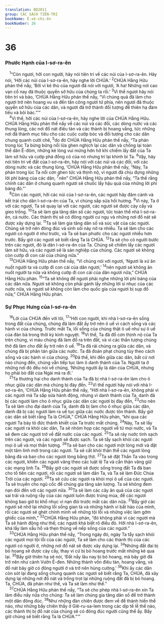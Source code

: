 ```yaml
---
translation: BD2011
group: CÁC SÁCH TIÊN-TRI
bookName: Ê-xê-chi-ên 
bookNumber: 26
---
```


<div class="title"><h1>36</h1><h3>Phước Hạnh của I-sơ-ra-ên</h3></div>
<span class="verse exe_36_1"> <sup>1</sup>“Còn ngươi, hỡi con người, hãy nói tiên tri về các núi của I-sơ-ra-ên. Hãy nói, ‘Hỡi các núi của I-sơ-ra-ên, hãy nghe lời CHÚA.’ </span>
<span class="verse exe_36_2"><sup>2</sup>CHÚA Hằng Hữu phán thế nầy, ‘Bởi vì kẻ thù của ngươi đã nói với ngươi, ‘A ha! Những nơi cao vạn cổ nay đã thuộc quyền sở hữu của chúng ta rồi.’ </span>
<span class="verse exe_36_3"><sup>3</sup>Vì thế ngươi hãy nói tiên tri và bảo, ‘CHÚA Hằng Hữu phán thế nầy, “Vì chúng quả đã làm cho ngươi trở nên hoang vu và đến tấn công ngươi tứ phía, nên ngươi đã thuộc quyền sở hữu của các dân, và ngươi đã trở thành đối tượng để thiên hạ đàm tiếu và bôi bác.”’”<br/></span>
<span class="verse exe_36_4"> <sup>4</sup>Vì thế, hỡi các núi của I-sơ-ra-ên, hãy nghe lời của CHÚA Hằng Hữu. CHÚA Hằng Hữu phán thế nầy về các núi và các đồi, các dòng nước và các thung lũng, các nơi đổ nát điêu tàn và các thành bị hoang vắng, tức những nơi đã thành mục tiêu cho các cuộc cướp bóc và đối tượng cho các dân chung quanh cười chê, </span>
<span class="verse exe_36_5"><sup>5</sup>do đó CHÚA Hằng Hữu phán thế nầy, “Ta phán trong lúc Ta bừng bừng nổi lửa ghen nghịch lại các dân và chống lại toàn thể dân Ê-đôm, những kẻ lòng vui mừng hớn hở khi chiếm lấy đất của Ta làm sở hữu và cướp phá đồng cỏ của nó nhưng trí lại khinh bỉ Ta. </span>
<span class="verse exe_36_6"><sup>6</sup>Vậy, hãy nói tiên tri về đất của I-sơ-ra-ên, hãy nói với các núi và các đồi, với các dòng nước và các thung lũng, ‘CHÚA Hằng Hữu phán thế nầy, “Này, Ta phán trong lúc Ta nổi cơn ghen tức và thịnh nộ, vì ngươi đã chịu đựng những lời phỉ báng của các dân, </span>
<span class="verse exe_36_7"><sup>7</sup>nên” CHÚA Hằng Hữu phán thế nầy, “Ta thề rằng chính các dân ở chung quanh ngươi sẽ chuốc lấy hậu quả của những lời phỉ báng đó.”’<br/></span>
<span class="verse exe_36_8"> <sup>8</sup>Còn các ngươi, hỡi các núi của I-sơ-ra-ên, các ngươi hãy đâm cành và kết trái cho dân I-sơ-ra-ên của Ta, vì chúng sắp sửa hồi hương. </span>
<span class="verse exe_36_9"><sup>9</sup>Vì này, Ta ở với các ngươi, Ta sẽ quay lại với các ngươi, các ngươi sẽ được cày cấy và gieo trồng. </span>
<span class="verse exe_36_10"><sup>10</sup>Ta sẽ làm gia tăng dân số các ngươi, tức toàn thể nhà I-sơ-ra-ên, cả nước. Các thành thị sẽ có đông người cư ngụ và những nơi đổ nát sẽ được xây dựng lại. </span>
<span class="verse exe_36_11"><sup>11</sup>Ta sẽ làm gia tăng dân số và súc vật của các ngươi. Chúng sẽ trở nên đông đúc và sinh sôi nảy nở ra nhiều. Ta sẽ làm cho các ngươi có người ở như trước, và Ta sẽ ban phước cho các ngươi nhiều hơn trước. Bấy giờ các ngươi sẽ biết rằng Ta là CHÚA. </span>
<span class="verse exe_36_12"><sup>12</sup>Ta sẽ cho có người bước trên các ngươi, đó là dân I-sơ-ra-ên của Ta. Chúng sẽ chiếm lấy các ngươi làm sở hữu, và các ngươi sẽ là sản nghiệp của chúng. Các ngươi sẽ không còn cướp đi con cái của chúng nữa.”<br/></span>
<span class="verse exe_36_13"> <sup>13</sup>CHÚA Hằng Hữu phán thế nầy, “Vì chúng nói với ngươi, ‘Ngươi là xứ ăn nuốt người ta và cướp đi con cái của dân ngươi,’ </span>
<span class="verse exe_36_14"><sup>14</sup>nên ngươi sẽ không ăn nuốt người ta nữa và không cướp đi con cái của dân ngươi nữa,” CHÚA Hằng Hữu phán. </span>
<span class="verse exe_36_15"><sup>15</sup>“Ta sẽ không để ngươi phải nghe những lời phỉ báng của các dân nữa. Ngươi sẽ không còn phải gánh lấy những lời sỉ nhục của các nước nữa, và ngươi sẽ không còn làm cho quốc gia của ngươi bị sụp đổ nữa,” CHÚA Hằng Hữu phán.<br/></span>
<div class="title"><h3>Sự Phục Hưng của I-sơ-ra-ên</h3></div>
<span class="verse exe_36_16"> <sup>16</sup>Lời của CHÚA đến với tôi, </span>
<span class="verse exe_36_17"><sup>17</sup>“Hỡi con người, khi nhà I-sơ-ra-ên sống trong đất của chúng, chúng đã làm đất ấy trở nên ô uế vì cách sống và các hành vi của chúng. Trước mắt Ta, lối sống của chúng thật ô uế như sự ô uế của đàn bà trong thời kỳ kinh nguyệt. </span>
<span class="verse exe_36_18"><sup>18</sup>Vì thế, Ta đã đổ cơn thịnh nộ của Ta trên chúng, vì máu chúng đã làm đổ ra trên đất, và vì các thần tượng chúng thờ đã làm cho đất ấy trở nên ô uế. </span>
<span class="verse exe_36_19"><sup>19</sup>Ta đã rải chúng ra giữa các dân, và chúng đã bị phân tán giữa các nước. Ta đã đoán phạt chúng tùy theo cách sống và các hành vi của chúng. </span>
<span class="verse exe_36_20"><sup>20</sup>Ðã thế, khi đến giữa các dân, bất cứ nơi nào chúng đến, chúng vẫn tiếp tục làm ô danh thánh của Ta. Người ta ở những nơi đó đều nói về chúng, ‘Những người ấy là dân của CHÚA, nhưng họ phải bỏ đất của Ngài mà ra đi.’<br/></span>
<span class="verse exe_36_21"> <sup>21</sup>Ta thương hại cho danh thánh của Ta đã bị nhà I-sơ-ra-ên làm cho ô nhục giữa các dân mà chúng bị đày đến. </span>
<span class="verse exe_36_22"><sup>22</sup>Vì thế ngươi hãy nói với nhà I-sơ-ra-ên, ‘CHÚA Hằng Hữu phán thế nầy, “Hỡi nhà I-sơ-ra-ên, không phải vì các ngươi mà Ta sắp sửa hành động, nhưng vì danh thánh của Ta, danh đã bị các ngươi làm cho ô nhục giữa các dân các ngươi bị đày đến, </span>
<span class="verse exe_36_23"><sup>23</sup>cho nên Ta sẽ làm cho đại danh của Ta, danh đã bị làm cho ô nhục giữa các dân, danh đã bị các ngươi làm ra uế tục giữa các nước được tôn thánh. Bấy giờ các dân sẽ biết rằng Ta là CHÚA,” CHÚA Hằng Hữu phán, “khi qua các ngươi Ta bày tỏ đức thánh khiết của Ta trước mắt chúng. </span>
<span class="verse exe_36_24"><sup>24</sup>Này, Ta sẽ lấy các ngươi ra khỏi các dân, Ta sẽ nhóm họp các ngươi về từ mọi nước, và Ta sẽ đem các ngươi trở về đất nước của các ngươi. </span>
<span class="verse exe_36_25"><sup>25</sup>Ta sẽ rảy nước tinh sạch trên các ngươi, và các ngươi sẽ được sạch. Ta sẽ tẩy sạch khỏi các ngươi mọi ô uế và mọi thần tượng. </span>
<span class="verse exe_36_26"><sup>26</sup>Ta sẽ ban cho các ngươi một lòng mới và đặt một tâm linh mới trong các ngươi. Ta sẽ cất khỏi thân thể các ngươi lòng bằng đá và ban cho các ngươi lòng bằng thịt. </span>
<span class="verse exe_36_27"><sup>27</sup>Ta sẽ đặt Thần Ta vào trong các ngươi, khiến các ngươi vâng theo các luật lệ Ta và cẩn thận vâng giữ các mạng lịnh Ta. </span>
<span class="verse exe_36_28"><sup>28</sup>Bấy giờ các ngươi sẽ được sống trong đất Ta đã ban cho tổ tiên các ngươi, rồi các ngươi sẽ làm dân Ta, và Ta sẽ làm Ðức Chúa Trời của các ngươi. </span>
<span class="verse exe_36_29"><sup>29</sup>Ta sẽ cứu các ngươi ra khỏi mọi ô uế của các ngươi. Ta sẽ truyền cho ngũ cốc để chúng gia tăng sản lượng. Ta sẽ không đem nạn đói đến với các ngươi nữa. </span>
<span class="verse exe_36_30"><sup>30</sup>Ta sẽ làm các cây ăn quả của các ngươi sai trái và ruộng rẫy của các ngươi luôn được trúng mùa, để các ngươi không bao giờ bị khổ nhục vì nạn đói trước mắt các dân nữa. </span>
<span class="verse exe_36_31"><sup>31</sup>Bấy giờ các ngươi sẽ nhớ lại những lối sống gian tà và những hành vi bất hảo của mình, rồi các ngươi sẽ ghét chính mình về những tội lỗi và những việc làm gớm ghiếc của mình,” </span>
<span class="verse exe_36_32"><sup>32</sup>CHÚA Hằng Hữu phán, “đó không phải vì các ngươi mà Ta sẽ hành động như thế; các ngươi khá biết rõ điều đó. Hỡi nhà I-sơ-ra-ên, khá lấy làm xấu hổ và thẹn thùng về nếp sống của các ngươi.”<br/></span>
<span class="verse exe_36_33"> <sup>33</sup>CHÚA Hằng Hữu phán thế nầy, “Trong ngày đó, ngày Ta tẩy sạch khỏi các ngươi mọi tội lỗi của các ngươi, Ta sẽ làm cho các thành thị của các ngươi có người ở, những nơi đổ nát sẽ được xây dựng lại. </span>
<span class="verse exe_36_34"><sup>34</sup>Những đất đai bị bỏ hoang sẽ được cày cấy, thay vì cứ bị bỏ hoang trước mắt những kẻ qua lại. </span>
<span class="verse exe_36_35"><sup>35</sup>Bấy giờ thiên hạ sẽ nói, ‘Ðất nầy lâu nay bị bỏ hoang, mà bây giờ đã trở nên như cảnh Vườn Ê-đen. Những thành vốn điêu tàn, hoang vắng, và đổ nát bây giờ có đông người ở và trở nên hùng cường.’ </span>
<span class="verse exe_36_36"><sup>36</sup>Khi ấy các dân còn sót lại đang sống chung quanh các ngươi sẽ biết rằng Ta, CHÚA, đã xây dựng lại những nơi đổ nát và trồng trọt lại những ruộng đất đã bị bỏ hoang. Ta, CHÚA, đã phán như thế, và Ta sẽ làm như thế.”<br/></span>
<span class="verse exe_36_37"> <sup>37</sup>CHÚA Hằng Hữu phán thế nầy, “Ta sẽ cho phép nhà I-sơ-ra-ên xin Ta làm điều nầy nữa cho chúng: Ta sẽ làm chúng gia tăng dân số để trở thành một dân đông đúc. </span>
<span class="verse exe_36_38"><sup>38</sup>Như những đàn chiên được đem về để thánh hiến thể nào, như những bầy chiên thấy ở Giê-ru-sa-lem trong các dịp tế lễ thế nào, các thành thị bị đổ nát của chúng sẽ có đông đúc người cũng thể ấy. Bấy giờ chúng sẽ biết rằng Ta là CHÚA.”’”<br/></span>
